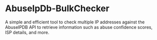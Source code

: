 # AbuseIpDb-BulkChecker
A simple and efficient tool to check multiple IP addresses against the AbuseIPDB API to retrieve information such as abuse confidence scores, ISP details, and more.
